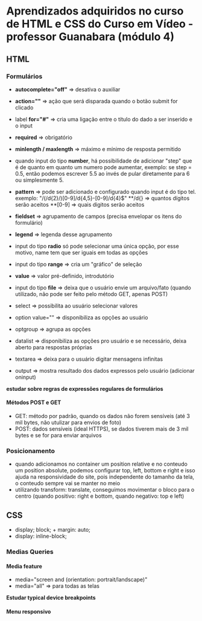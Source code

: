 # Aprendizados adquiridos no curso de HTML e CSS do Curso em Vídeo - professor Guanabara (módulo 4)

## HTML
### Formulários
- **autocomplete="off"** => desativa o auxiliar 
- **action=""** => ação que será disparada quando o botão submit for clicado
- label **for="#"** => cria uma ligação entre o título do dado a ser inserido e o input

- **required** => obrigatório
- **minlength / maxlength** => máximo e mínimo de resposta permitido
- quando input do tipo **number**, há possibilidade de adicionar "step" que é de quanto em quanto um numero pode aumentar, exemplo: se  step = 0.5, então podemos escrever 5.5 ao invés de pular diretamente para 6 ou simplesmente 5.

- **pattern** => pode ser adicionado e configurado quando input é do tipo tel. exemplo: "/(/d{2}/)[0-9]/d{4,5}-[0-9]/d{4}$"
**/d{} => quantos dígitos serão aceitos
**[0-9] => quais digitos serão aceitos

- **fieldset** => agrupamento de campos (precisa envelopar os itens do formulário)
- **legend** => legenda desse agrupamento
- input do tipo **radio** só pode selecionar uma única opção, por esse motivo, name tem que ser iguais em todas as opções

- input do tipo **range** => cria um "gráfico" de seleção
- **value** => valor pré-definido, introdutório
- input do tipo **file** => deixa que o usuário envie um arquivo/fato (quando utilizado, não pode ser feito pelo método GET, apenas POST)

 - select => possibilita ao usuário selecionar valores
 - option value="" => disponibiliza as opções ao usuário
 - optgroup => agrupa as opções

 - datalist => disponibiliza as opções pro usuário e se necessário, deixa aberto para respostas próprias
 - textarea => deixa para o usuário digitar mensagens infinitas
 - output => mostra resultado dos dados expressos pelo usuário (adicionar oninput)

**estudar sobre regras de expressões regulares de formulários**

#### Métodos POST e GET
- GET: método por padrão, quando os dados não forem sensíveis (até 3 mil bytes, não utulizar para envios de foto)
- POST: dados sensíveis (ideal HTTPS), se dados tiverem mais de 3 mil bytes e se for para enviar arquivos

### Posicionamento
- quando adicionamos no container um position relative e no conteudo um position absolute, podemos configurar top, left, bottom e right e isso ajuda na responsividade do site, pois independente do tamanho da tela, o conteudo sempre vai se manter no meio
- utilizando transform: translate, conseguimos movimentar o bloco para o centro (quando positivo: right e bottom, quando negativo: top e left)

## CSS
- display; block; + margin: auto;
- display: inline-block;

### Medias Queries

#### Media feature
- media="screen and (orientation: portrait/landscape)"
- media="all" => para todas as telas

**Estudar typical device breakpoints**

#### Menu responsivo
